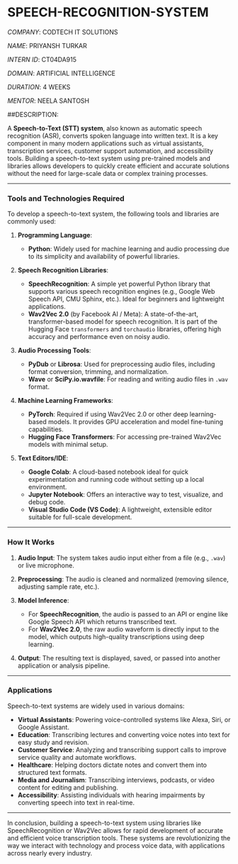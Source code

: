 # SPEECH-RECOGNITION-SYSTEM

*COMPANY*: CODTECH IT SOLUTIONS

*NAME*: PRIYANSH TURKAR

*INTERN ID*: CT04DA915

*DOMAIN*: ARTIFICIAL INTELLIGENCE

*DURATION*: 4 WEEKS

*MENTOR*: NEELA SANTOSH 

##DESCRIPTION:

A **Speech-to-Text (STT) system**, also known as automatic speech recognition (ASR), converts spoken language into written text. It is a key component in many modern applications such as virtual assistants, transcription services, customer support automation, and accessibility tools. Building a speech-to-text system using pre-trained models and libraries allows developers to quickly create efficient and accurate solutions without the need for large-scale data or complex training processes.

---

### **Tools and Technologies Required**

To develop a speech-to-text system, the following tools and libraries are commonly used:

1. **Programming Language**:

   * **Python**: Widely used for machine learning and audio processing due to its simplicity and availability of powerful libraries.

2. **Speech Recognition Libraries**:

   * **SpeechRecognition**: A simple yet powerful Python library that supports various speech recognition engines (e.g., Google Web Speech API, CMU Sphinx, etc.). Ideal for beginners and lightweight applications.
   * **Wav2Vec 2.0** (by Facebook AI / Meta): A state-of-the-art, transformer-based model for speech recognition. It is part of the Hugging Face `transformers` and `torchaudio` libraries, offering high accuracy and performance even on noisy audio.

3. **Audio Processing Tools**:

   * **PyDub** or **Librosa**: Used for preprocessing audio files, including format conversion, trimming, and normalization.
   * **Wave** or **SciPy.io.wavfile**: For reading and writing audio files in `.wav` format.

4. **Machine Learning Frameworks**:

   * **PyTorch**: Required if using Wav2Vec 2.0 or other deep learning-based models. It provides GPU acceleration and model fine-tuning capabilities.
   * **Hugging Face Transformers**: For accessing pre-trained Wav2Vec models with minimal setup.

5. **Text Editors/IDE**:

   * **Google Colab**: A cloud-based notebook ideal for quick experimentation and running code without setting up a local environment.
   * **Jupyter Notebook**: Offers an interactive way to test, visualize, and debug code.
   * **Visual Studio Code (VS Code)**: A lightweight, extensible editor suitable for full-scale development.

---

### **How It Works**

1. **Audio Input**: The system takes audio input either from a file (e.g., `.wav`) or live microphone.
2. **Preprocessing**: The audio is cleaned and normalized (removing silence, adjusting sample rate, etc.).
3. **Model Inference**:

   * For **SpeechRecognition**, the audio is passed to an API or engine like Google Speech API which returns transcribed text.
   * For **Wav2Vec 2.0**, the raw audio waveform is directly input to the model, which outputs high-quality transcriptions using deep learning.
4. **Output**: The resulting text is displayed, saved, or passed into another application or analysis pipeline.

---

### **Applications**

Speech-to-text systems are widely used in various domains:

* **Virtual Assistants**: Powering voice-controlled systems like Alexa, Siri, or Google Assistant.
* **Education**: Transcribing lectures and converting voice notes into text for easy study and revision.
* **Customer Service**: Analyzing and transcribing support calls to improve service quality and automate workflows.
* **Healthcare**: Helping doctors dictate notes and convert them into structured text formats.
* **Media and Journalism**: Transcribing interviews, podcasts, or video content for editing and publishing.
* **Accessibility**: Assisting individuals with hearing impairments by converting speech into text in real-time.

---

In conclusion, building a speech-to-text system using libraries like SpeechRecognition or Wav2Vec allows for rapid development of accurate and efficient voice transcription tools. These systems are revolutionizing the way we interact with technology and process voice data, with applications across nearly every industry.

